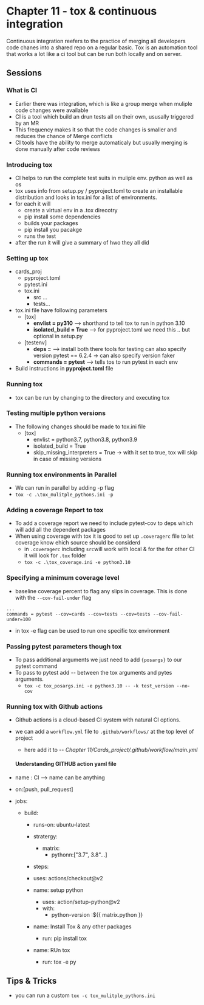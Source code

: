 # Chapter 11 - tox & continuous integration

Continuous integration reefers to the practice of merging all developers code chanes into a shared repo on a regular basic. Tox is an automation tool that works a lot like a ci tool but can be run both locally and on server.

## Sessions

### What is CI

* Earlier there was integration, which is like a group merge when muliple code changes were available
* CI is a tool which build an drun tests all on their own, ususally triggered by an MR
* This frequency makes it so that the code changes is smaller and reduces the chance of Merge conflicts
* CI tools have the ability to merge automaticaly but usually merging is done manually after code reviews

### Introducing tox

* CI helps to run the complete test suits in muliple env. python as well as os
* tox uses info from setup.py / pyproject.toml to create an installable distribution and looks in tox.ini for a list of environments.
* for each it will
  * create a virtual env in a .tox direcotry
  * pip install some dependencies
  * builds your packages
  * pip install you pacakge
  * runs the test
* after the run it will give a summary of hwo they all did

### Setting up tox

* cards_proj
  * pyproject.toml
  * pytest.ini
  * tox.ini
    * src ...
    * tests...
* tox.ini file have following parameters
  * [tox]
    * **envlist = py310** --> shorthand to tell tox to run in python 3.10
    * **isolated_build = True** --> for pyproject.toml we need this .. but optional in setup.py
  * [testenv]
    * **deps =** --> install both there tools for testing can also specify version
      pytest == 6.2.4 -> can also specify version
      faker
    * **commands = pytest** --> tells tos to run pytest in each env
* Build instructions in **pyproject.toml** file

### Running tox

* tox can be run by changing to the directory and executing tox

### Testing multiple python versions

* The following changes should be made to tox.ini file
  * [tox]
    * envlist = python3.7, python3.8, python3.9
    * isolated_build = True
    * skip_missing_interpreters = True -> with it set to true, tox will skip in case of missing versions

### Running tox environments in Parallel

* We can run in parallel by adding -p flag
* `tox -c .\tox_mulitple_pythons.ini -p`

### Adding a coverage Report to tox

* To add a coverage report we need to include pytest-cov to deps which will add all the dependent packages
* When using coverage with tox it is good to set up `.coveragerc` file to let coverage know ehich source should be considerd
  * in `.coveragerc` including `src`will work with local & for the for other CI it will look for `.tox` folder
  * `tox -c .\tox_coverage.ini -e python3.10`

### Specifying a minimum coverage level

* baseline coverage percent to flag any slips in coverage. This is done with the `--cov-fail-under` flag

```
...
commands = pytest --cov=cards --cov=tests --cov=tests --cov-fail-under=100
```

* in tox -e flag can be used to run one specific tox environment

### Passing pytest parameters though tox

* To pass additional arguments we just need to add `{posargs}` to our pytest command
* To pass to pytest add -- between the tox arguments and pytes arguments.
  * `tox -c tox_posargs.ini -e python3.10 -- -k test_version --no-cov`

### Running tox with Github actions

* Github actions is a cloud-based CI system with natural CI options.
* we can add a `workflow.yml` file to `.github/workflows/` at the top level of project

  * here add it to -- *Chapter 11/Cards_project/.github/workflow/main.yml*

  #### Understanding GITHUB action yaml file
* name : CI --> name can be anything
* on:[push, pull_request]
* jobs:

  * build:
    * runs-on: ubuntu-latest
    * stratergy:

      * matrix:
        * pythonn:["3.7", 3.8"...]
    * steps:
    * uses: actions/checkout@v2
    * name: setup python

      * uses: action/setup-python@v2
      * with:
        * python-version :${{ matrix.python }}
    * name: Install Tox & any other packages

      * run: pip install tox
    * name: RUn tox

      * run: tox -e py

## Tips & Tricks

* you can run a custom `tox -c tox_mulitple_pythons.ini`
